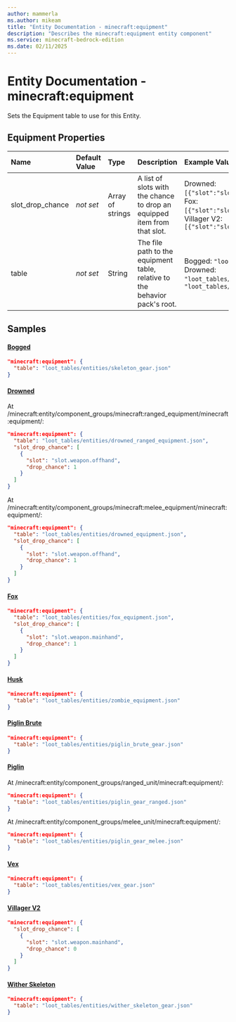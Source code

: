 ```yaml
---
author: mammerla
ms.author: mikeam
title: "Entity Documentation - minecraft:equipment"
description: "Describes the minecraft:equipment entity component"
ms.service: minecraft-bedrock-edition
ms.date: 02/11/2025 
---
```


# Entity Documentation - minecraft:equipment

Sets the Equipment table to use for this Entity.


## Equipment Properties

|Name       |Default Value |Type |Description |Example Values |
|:----------|:-------------|:----|:-----------|:------------- |
| slot_drop_chance | *not set* | Array of strings | A list of slots with the chance to drop an equipped item from that slot. | Drowned: `[{"slot":"slot.weapon.offhand","drop_chance":1}]`, Fox: `[{"slot":"slot.weapon.mainhand","drop_chance":1}]`, Villager V2: `[{"slot":"slot.weapon.mainhand","drop_chance":0}]` | 
| table | *not set* | String | The file path to the equipment table, relative to the behavior pack's root. | Bogged: `"loot_tables/entities/skeleton_gear.json"`, Drowned: `"loot_tables/entities/drowned_ranged_equipment.json"`, `"loot_tables/entities/drowned_equipment.json"` | 

## Samples

#### [Bogged](https://github.com/Mojang/bedrock-samples/tree/preview/behavior_pack/entities/bogged.json)


```json
"minecraft:equipment": {
  "table": "loot_tables/entities/skeleton_gear.json"
}
```

#### [Drowned](https://github.com/Mojang/bedrock-samples/tree/preview/behavior_pack/entities/drowned.json)

At /minecraft:entity/component_groups/minecraft:ranged_equipment/minecraft:equipment/: 

```json
"minecraft:equipment": {
  "table": "loot_tables/entities/drowned_ranged_equipment.json",
  "slot_drop_chance": [
    {
      "slot": "slot.weapon.offhand",
      "drop_chance": 1
    }
  ]
}
```

At /minecraft:entity/component_groups/minecraft:melee_equipment/minecraft:equipment/: 

```json
"minecraft:equipment": {
  "table": "loot_tables/entities/drowned_equipment.json",
  "slot_drop_chance": [
    {
      "slot": "slot.weapon.offhand",
      "drop_chance": 1
    }
  ]
}
```

#### [Fox](https://github.com/Mojang/bedrock-samples/tree/preview/behavior_pack/entities/fox.json)


```json
"minecraft:equipment": {
  "table": "loot_tables/entities/fox_equipment.json",
  "slot_drop_chance": [
    {
      "slot": "slot.weapon.mainhand",
      "drop_chance": 1
    }
  ]
}
```

#### [Husk](https://github.com/Mojang/bedrock-samples/tree/preview/behavior_pack/entities/husk.json)


```json
"minecraft:equipment": {
  "table": "loot_tables/entities/zombie_equipment.json"
}
```

#### [Piglin Brute](https://github.com/Mojang/bedrock-samples/tree/preview/behavior_pack/entities/piglin_brute.json)


```json
"minecraft:equipment": {
  "table": "loot_tables/entities/piglin_brute_gear.json"
}
```

#### [Piglin](https://github.com/Mojang/bedrock-samples/tree/preview/behavior_pack/entities/piglin.json)

At /minecraft:entity/component_groups/ranged_unit/minecraft:equipment/: 

```json
"minecraft:equipment": {
  "table": "loot_tables/entities/piglin_gear_ranged.json"
}
```

At /minecraft:entity/component_groups/melee_unit/minecraft:equipment/: 

```json
"minecraft:equipment": {
  "table": "loot_tables/entities/piglin_gear_melee.json"
}
```

#### [Vex](https://github.com/Mojang/bedrock-samples/tree/preview/behavior_pack/entities/vex.json)


```json
"minecraft:equipment": {
  "table": "loot_tables/entities/vex_gear.json"
}
```

#### [Villager V2](https://github.com/Mojang/bedrock-samples/tree/preview/behavior_pack/entities/villager_v2.json)


```json
"minecraft:equipment": {
  "slot_drop_chance": [
    {
      "slot": "slot.weapon.mainhand",
      "drop_chance": 0
    }
  ]
}
```

#### [Wither Skeleton](https://github.com/Mojang/bedrock-samples/tree/preview/behavior_pack/entities/wither_skeleton.json)


```json
"minecraft:equipment": {
  "table": "loot_tables/entities/wither_skeleton_gear.json"
}
```
